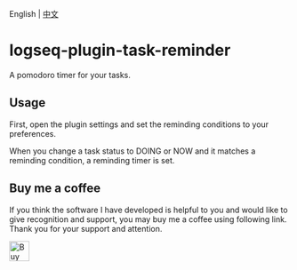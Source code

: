 English | [中文](README.zh.md)

# logseq-plugin-task-reminder

A pomodoro timer for your tasks.

## Usage

First, open the plugin settings and set the reminding conditions to your preferences.

When you change a task status to DOING or NOW and it matches a reminding condition, a reminding timer is set.

## Buy me a coffee

If you think the software I have developed is helpful to you and would like to give recognition and support, you may buy me a coffee using following link. Thank you for your support and attention.

<a href='https://ko-fi.com/R5R213X8MC' target='_blank'><img height='36' style='border:0px;height:36px;' src='https://storage.ko-fi.com/cdn/kofi1.png?v=3' border='0' alt='Buy Me a Coffee at ko-fi.com' /></a>

